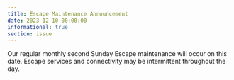 ```yaml
---
title: Escape Maintenance Announcement 
date: 2023-12-10 00:00:00 
informational: true
section: issue
---
```


Our regular monthly second Sunday Escape maintenance will occur on this date. Escape services and connectivity may be intermittent throughout the day.
